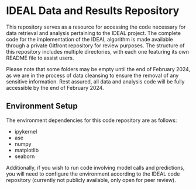 # IDEAL Data and Results Repository

This repository serves as a resource for accessing the code necessary for data retrieval and analysis pertaining to the IDEAL project. The complete code for the implementation of the IDEAL algorithm is made available through a private Gitfront repository for review purposes. The structure of this repository includes multiple directories, with each one featuring its own README file to assist users.

Please note that some folders may be empty until the end of February 2024, as we are in the process of data cleansing to ensure the removal of any sensitive information. Rest assured, all data and analysis code will be fully accessible by the end of February 2024.

## Environment Setup

The environment dependencies for this code repository are as follows:

- ipykernel
- ase
- numpy
- matplotlib
- seaborn

Additionally, if you wish to run code involving model calls and predictions, you will need to configure the environment according to the IDEAL code repository (currently not publicly available, only open for peer review).

